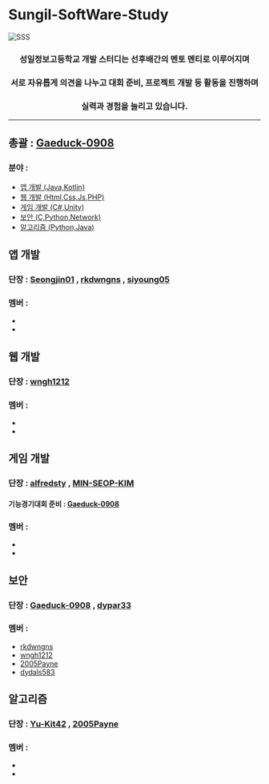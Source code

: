 # Sungil-SoftWare-Study
![SSS](https://user-images.githubusercontent.com/82009667/186346518-da8b77d5-ff79-4f84-8240-f2c17936d9f0.png)

<div align="center">
  <h3> 성일정보고등학교 개발 스터디는 선후배간의 멘토 멘티로 이루어지며</h3>
  <h3> 서로 자유롭게 의견을 나누고 대회 준비, 프로젝트 개발 등 활동을 진행하며</h3>
  <h3> 실력과 경험을 늘리고 있습니다.</h3>
</div>

---

## 총괄 : [Gaeduck-0908](https://github.com/Gaeduck-0908)

### 분야 :
- [앱 개발 (Java,Kotlin)](https://github.com/Sungil-SoftWare-Study/Sungil-SoftWare-Study/blob/main/Read/App_Readme)
- [웹 개발 (Html,Css,Js,PHP)](https://github.com/Sungil-SoftWare-Study/Sungil-SoftWare-Study/blob/main/Read/Web_Readme)
- [게임 개발 (C#,Unity)](https://github.com/Sungil-SoftWare-Study/Sungil-SoftWare-Study/blob/main/Read/Game_Readme)
- [보안 (C,Python,Network)](https://github.com/Sungil-SoftWare-Study/Sungil-SoftWare-Study/blob/main/Read/Security_Readme)
- [알고리즘 (Python,Java)](https://github.com/Sungil-SoftWare-Study/Sungil-SoftWare-Study/blob/main/Read/Algorithm_Readme)

## 앱 개발
### 단장 : [Seongjin01](https://github.com/Seongjin01) , [rkdwngns](https://github.com/rkdwngns) , [siyoung05](https://github.com/siyoung05)
### 멤버 :
- 
- 

## 웹 개발
### 단장 : [wngh1212](https://github.com/wngh1212)
### 멤버 :
-
-

## 게임 개발
### 단장 : [alfredsty](https://github.com/alfredsty) , [MIN-SEOP-KIM](https://github.com/MIN-SEOP-KIM)
#### 기능경기대회 준비 : [Gaeduck-0908](https://github.com/Gaeduck-0908)
### 멤버 :
-
-


## 보안
### 단장 : [Gaeduck-0908](https://github.com/Gaeduck-0908) , [dypar33](https://github.com/dypar33)
### 멤버 :
- [rkdwngns](https://github.com/rkdwngns)
- [wngh1212](https://github.com/wngh1212)
- [2005Payne](https://github.com/2005Payne)
- [dydals583](https://github.com/dydals583)

## 알고리즘
### 단장 : [Yu-Kit42](https://github.com/Yu-Kit42) , [2005Payne](https://github.com/2005Payne)
### 멤버 :
-
-
